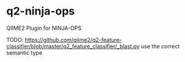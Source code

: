 # q2-ninja-ops
QIIME2 Plugin for NINJA-OPS

TODO: https://github.com/qiime2/q2-feature-classifier/blob/master/q2_feature_classifier/_blast.py use the correct semantic type
